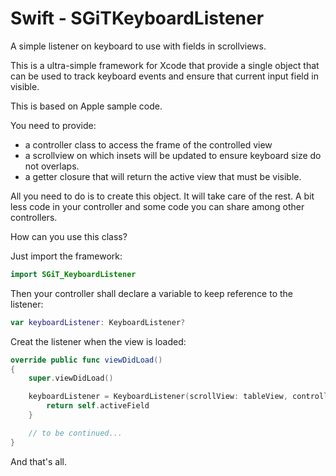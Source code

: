 # Swift - SGiTKeyboardListener

A simple listener on keyboard to use with fields in scrollviews.

This is a ultra-simple framework for Xcode that provide a single object that
can be used to track keyboard events and ensure that current input field in
visible.

This is based on Apple sample code.

You need to provide:

- a controller class to access the frame of the controlled view
- a scrollview on which insets will be updated to ensure keyboard size do not overlaps.
- a getter closure that will return the active view that must be visible.

All you need to do is to create this object. It will take care of the rest.
A bit less code in your controller and some code you can share among other controllers.

How can you use this class?

Just import the framework:

``` Swift
import SGiT_KeyboardListener
```

Then your controller shall declare a variable to keep reference to the listener:

``` Swift
var keyboardListener: KeyboardListener?
``` 

Creat the listener when the view is loaded:

```Swift
override public func viewDidLoad()
{
    super.viewDidLoad()

    keyboardListener = KeyboardListener(scrollView: tableView, controller: self) {
        return self.activeField
    }

    // to be continued...
}
```

And that's all.
